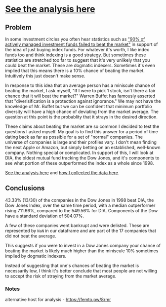 # [See the analysis here](https://blaircurrey.github.io/indexing-vs-low-diversification/)

## Problem

In some investment circles you often hear statistics such as ["90% of actively managed investment funds failed to beat the market"](https://www.businessinsider.com/personal-finance/investment-pros-cant-beat-the-stock-market-2020-7)
in support of the idea of just buying index funds. For whatever it's worth, I like index funds too and think indexing is a good strategy. But sometimes these statistics are stretched too far to suggest that it's very unlikely that you could beat the market. These are dogmatic indexers. Sometimes it's even implied that this means there is a 10% chance of beating the market. Intuitively this just doesn't make sense.

In response to this idea that an average person has a miniscule chance of beating the market, I ask myself, "If I were to pick 1 stock, isn't there a fair chance that it will beat the market?" Warren Buffet has famously asserted that "diverisification is a protection against ignorance." We may not have the knowledge of Mr. Buffet but we can be confident that minimum portfolio diversity will have a high chance of deviating from the market average. The question at this point is the probablity that it strays in the desired direction.

These claims about beating the market are so common I decided to test the questions I asked myself. My goal is to find this answer for a period of time dating back as far as possible for a set of "normal" companies. The universe of companies is large and their profiles vary. I don't mean finding the next Apple or Amazon, but simply betting on an established, well-known company. Nothing special or complicated. In support of this, I will look at DIA, the oldest mutual fund tracking the Dow Jones, and it's components to see what portion of these outperformed the index as a whole since 1998.

[See the analysis here](https://blaircurrey.github.io/indexing-vs-low-diversification/) and [how I collected the data here](collect-data.ipynb).

## Conclusions

43.33% (13/30) of the companies in the Dow Jones in 1998 beat DIA, the Dow Jones Index, over the same time period, with a median outperformer rising 711.66%, compared to the 549.56% for DIA. Components of the Dow have a standard deviation of 504.07%.

A few of these companies went bankrupt and were delisted. These are represented by `NaN` in our dataframe and are part of the 17 companies that did not beat the average.

This suggests if you were to invest in a Dow Jones company your chance of beating the market is likely much higher than the miniscule 10% sometimes implied by dogmatic indexers.

Instead of suggesting that one's chances of beating the market is necessarily low, I think it's better conclude that most people are not willing to accept the risk of straying from the market average.

### Notes
alternative host for analysis - https://femto.pw/8rmr
